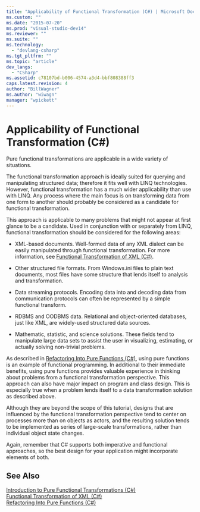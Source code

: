 ```yaml
---
title: "Applicability of Functional Transformation (C#) | Microsoft Docs"
ms.custom: ""
ms.date: "2015-07-20"
ms.prod: "visual-studio-dev14"
ms.reviewer: ""
ms.suite: ""
ms.technology: 
  - "devlang-csharp"
ms.tgt_pltfrm: ""
ms.topic: "article"
dev_langs: 
  - "CSharp"
ms.assetid: c78107bd-b006-4574-a3d4-bbf808388ff3
caps.latest.revision: 4
author: "BillWagner"
ms.author: "wiwagn"
manager: "wpickett"
---
```

# Applicability of Functional Transformation (C#)
Pure functional transformations are applicable in a wide variety of situations.  
  
 The functional transformation approach is ideally suited for querying and manipulating structured data; therefore it fits well with LINQ technologies. However, functional transformation has a much wider applicability than use with LINQ. Any process where the main focus is on transforming data from one form to another should probably be considered as a candidate for functional transformation.  
  
 This approach is applicable to many problems that might not appear at first glance to be a candidate. Used in conjunction with or separately from LINQ, functional transformation should be considered for the following areas:  
  
-   XML-based documents. Well-formed data of any XML dialect can be easily manipulated through functional transformation. For more information, see [Functional Transformation of XML (C#)](../../../../csharp/programming-guide/concepts/linq/functional-transformation-of-xml.md).  
  
-   Other structured file formats. From Windows.ini files to plain text documents, most files have some structure that lends itself to analysis and transformation.  
  
-   Data streaming protocols. Encoding data into and decoding data from communication protocols can often be represented by a simple functional transform.  
  
-   RDBMS and OODBMS data. Relational and object-oriented databases, just like XML, are widely-used structured data sources.  
  
-   Mathematic, statistic, and science solutions. These fields tend to manipulate large data sets to assist the user in visualizing, estimating, or actually solving non-trivial problems.  
  
 As described in [Refactoring Into Pure Functions (C#)](../../../../csharp/programming-guide/concepts/linq/refactoring-into-pure-functions.md), using pure functions is an example of functional programming. In additional to their immediate benefits, using pure functions provides valuable experience in thinking about problems from a functional transformation perspective. This approach can also have major impact on program and class design. This is especially true when a problem lends itself to a data transformation solution as described above.  
  
 Although they are beyond the scope of this tutorial, designs that are influenced by the functional transformation perspective tend to center on processes more than on objects as actors, and the resulting solution tends to be implemented as series of large-scale transformations, rather than individual object state changes.  
  
 Again, remember that C# supports both imperative and functional approaches, so the best design for your application might incorporate elements of both.  
  
## See Also  
 [Introduction to Pure Functional Transformations (C#)](../../../../csharp/programming-guide/concepts/linq/introduction-to-pure-functional-transformations.md)   
 [Functional Transformation of XML (C#)](../../../../csharp/programming-guide/concepts/linq/functional-transformation-of-xml.md)   
 [Refactoring Into Pure Functions (C#)](../../../../csharp/programming-guide/concepts/linq/refactoring-into-pure-functions.md)